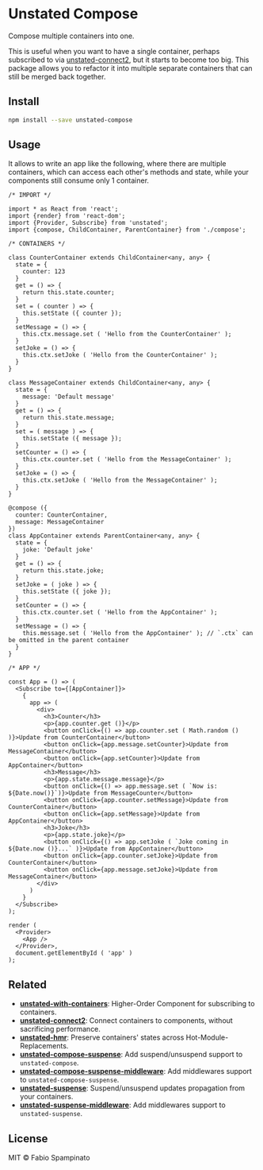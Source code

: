 # Unstated Compose

Compose multiple containers into one.

This is useful when you want to have a single container, perhaps subscribed to via [unstated-connect2](https://github.com/fabiospampinato/unstated-connect2), but it starts to become too big. This package allows you to refactor it into multiple separate containers that can still be merged back together.

## Install

```sh
npm install --save unstated-compose
```

## Usage

It allows to write an app like the following, where there are multiple containers, which can access each other's methods and state, while your components still consume only 1 container.

```tsx
/* IMPORT */

import * as React from 'react';
import {render} from 'react-dom';
import {Provider, Subscribe} from 'unstated';
import {compose, ChildContainer, ParentContainer} from './compose';

/* CONTAINERS */

class CounterContainer extends ChildContainer<any, any> {
  state = {
    counter: 123
  }
  get = () => {
    return this.state.counter;
  }
  set = ( counter ) => {
    this.setState ({ counter });
  }
  setMessage = () => {
    this.ctx.message.set ( 'Hello from the CounterContainer' );
  }
  setJoke = () => {
    this.ctx.setJoke ( 'Hello from the CounterContainer' );
  }
}

class MessageContainer extends ChildContainer<any, any> {
  state = {
    message: 'Default message'
  }
  get = () => {
    return this.state.message;
  }
  set = ( message ) => {
    this.setState ({ message });
  }
  setCounter = () => {
    this.ctx.counter.set ( 'Hello from the MessageContainer' );
  }
  setJoke = () => {
    this.ctx.setJoke ( 'Hello from the MessageContainer' );
  }
}

@compose ({
  counter: CounterContainer,
  message: MessageContainer
})
class AppContainer extends ParentContainer<any, any> {
  state = {
    joke: 'Default joke'
  }
  get = () => {
    return this.state.joke;
  }
  setJoke = ( joke ) => {
    this.setState ({ joke });
  }
  setCounter = () => {
    this.ctx.counter.set ( 'Hello from the AppContainer' );
  }
  setMessage = () => {
    this.message.set ( 'Hello from the AppContainer' ); // `.ctx` can be omitted in the parent container
  }
}

/* APP */

const App = () => (
  <Subscribe to={[AppContainer]}>
    {
      app => (
        <div>
          <h3>Counter</h3>
          <p>{app.counter.get ()}</p>
          <button onClick={() => app.counter.set ( Math.random () )}>Update from CounterContainer</button>
          <button onClick={app.message.setCounter}>Update from MessageContainer</button>
          <button onClick={app.setCounter}>Update from AppContainer</button>
          <h3>Message</h3>
          <p>{app.state.message.message}</p>
          <button onClick={() => app.message.set ( `Now is: ${Date.now()}`)}>Update from MessageCounter</button>
          <button onClick={app.counter.setMessage}>Update from CounterContainer</button>
          <button onClick={app.setMessage}>Update from AppContainer</button>
          <h3>Joke</h3>
          <p>{app.state.joke}</p>
          <button onClick={() => app.setJoke ( `Joke coming in ${Date.now ()}...` )}>Update from AppContainer</button>
          <button onClick={app.counter.setJoke}>Update from CounterContainer</button>
          <button onClick={app.message.setJoke}>Update from MessageContainer</button>
        </div>
      )
    }
  </Subscribe>
);

render (
  <Provider>
    <App />
  </Provider>,
  document.getElementById ( 'app' )
);
```

## Related

- **[unstated-with-containers](https://github.com/fabiospampinato/unstated-with-containers)**: Higher-Order Component for subscribing to containers.
- **[unstated-connect2](https://github.com/fabiospampinato/unstated-connect2)**: Connect containers to components, without sacrificing performance.
- **[unstated-hmr](https://github.com/fabiospampinato/unstated-hmr)**: Preserve containers' states across Hot-Module-Replacements.
- **[unstated-compose-suspense](https://github.com/fabiospampinato/unstated-compose-suspense)**: Add suspend/unsuspend support to `unstated-compose`.
- **[unstated-compose-suspense-middleware](https://github.com/fabiospampinato/unstated-compose-suspense-middleware)**: Add middlewares support to `unstated-compose-suspense`.
- **[unstated-suspense](https://github.com/fabiospampinato/unstated-suspense)**: Suspend/unsuspend updates propagation from your containers.
- **[unstated-suspense-middleware](https://github.com/fabiospampinato/unstated-suspense-middleware)**: Add middlewares support to `unstated-suspense`.

## License

MIT © Fabio Spampinato
